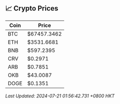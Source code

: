 ## 📈 Crypto Prices

| Coin | Price |
| ---- | ----- |
| BTC | $67457.3462 |
| ETH | $3531.6681 |
| BNB | $597.2395 |
| CRV | $0.2971 |
| ARB | $0.7851 |
| OKB | $43.0087 |
| DOGE | $0.1351 |

_Last Updated: 2024-07-21 01:56:42.731 +0800 HKT_